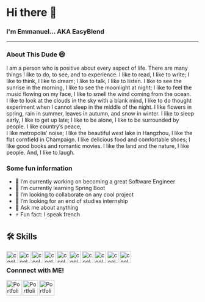 # Hi there 👋

   ### I'm Emmanuel... AKA EasyBlend


[project1]: https://next-vacation.netlify.app/
[project3]: https://treasury-bill-calculator.netlify.app/
[project2]: https://film-blend.netlify.app/
[linkedin]: https://www.linkedin.com/in/emmanuel-kumah-692431224/
[portfolio]: https://easyblend.github.io/PORTFOLIO/portfolio/
[twitter]: https://twitter.com/easyblend85
[dribble]: https://dribbble.com/easyblend85
<hr>

### About This Dude 😄

 I am a person who is positive about every aspect of life. There are many things I like to do, to see, and to experience. I like to read, I like to write; I like to think, I like to dream; I like to talk, I like to listen. I like to see the sunrise in the morning, I like to see the moonlight at night; I like to feel the music flowing on my face, I like to smell the wind coming from the ocean.<br> I like to look at the clouds in the sky with a blank mind, I like to do thought experiment when I cannot sleep in the middle of the night. I like flowers in spring, rain in summer, leaves in autumn, and snow in winter. I like to sleep early, I like to get up late; I like to be alone, I like to be surrounded by people. I like country’s peace, <br>I like metropolis’ noise; I like the beautiful west lake in Hangzhou, I like the flat cornfield in Champaign. I like delicious food and comfortable shoes; I like good books and romantic movies. I like the land and the nature, I like people. And, I like to laugh.

### Some fun information

- 🔭 I’m currently working on becoming a great Software Engineer
- 🌱 I’m currently learning Spring Boot
- 👯 I’m looking to collaborate on any cool project
- 🤔 I’m looking for an end of studies internship
- 💬 Ask me about anything
- ⚡ Fun fact: I speak french


## 🛠 Skills
<img src="https://cdn-icons-png.flaticon.com/128/1051/1051277.png" width="30px" alt="cool Emoji" align="left"/><img src="https://cdn-icons-png.flaticon.com/128/732/732190.png" width="30px" alt="cool Emoji" align="left"/><img src="https://cdn-icons-png.flaticon.com/512/4726/4726005.png" width="30px" alt="cool Emoji" align="left"/><img src="https://cdn-icons-png.flaticon.com/128/1048/1048877.png" width="30px" alt="cool Emoji" align="left"/><img src="https://cdn-icons-png.flaticon.com/128/4494/4494748.png" width="30px" alt="cool Emoji" align="left"/><img src="https://cdn-icons-png.flaticon.com/128/5968/5968672.png" width="30px" alt="cool Emoji" align="left"/><img src="https://cdn-icons-png.flaticon.com/128/5815/5815526.png" width="30px" alt="cool Emoji" align="left"/><img src="https://cdn-icons-png.flaticon.com/128/1674/1674969.png" width="30px" alt="cool Emoji" align="left"/><img src="https://cdn-icons-png.flaticon.com/128/4248/4248443.png" width="30px" alt="cool Emoji" align="left"/><img src="https://cdn-icons-png.flaticon.com/128/6132/6132222.png" width="30px" alt="cool Emoji" align="left"/>
<br>

### Connnect with ME!

[<img src="https://cdn-icons-png.flaticon.com/128/174/174857.png" width="40px" alt="Portfolio" align="left"/>][linkedin]
[<img src="https://cdn-icons-png.flaticon.com/512/2504/2504947.png" width="40px" alt="Portfolio" align="left"/>][twitter]
[<img src="https://cdn-icons-png.flaticon.com/128/3938/3938122.png" width="40px" alt="Portfolio" align="left"/>][dribble]


